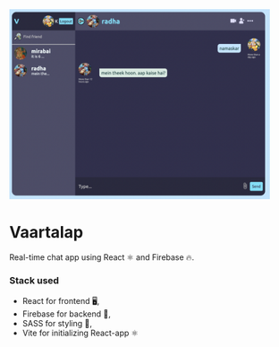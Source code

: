 <img src="src/images/Vaartalap Demo.png" alt="Vaartalap Demo" width="466"/>

# Vaartalap

Real-time chat app using React ⚛️ and Firebase 🔥.

### Stack used
- React for frontend 🖥,
- Firebase for backend 🧠,
- SASS for styling 🎨,
- Vite for initializing React-app ⚛️